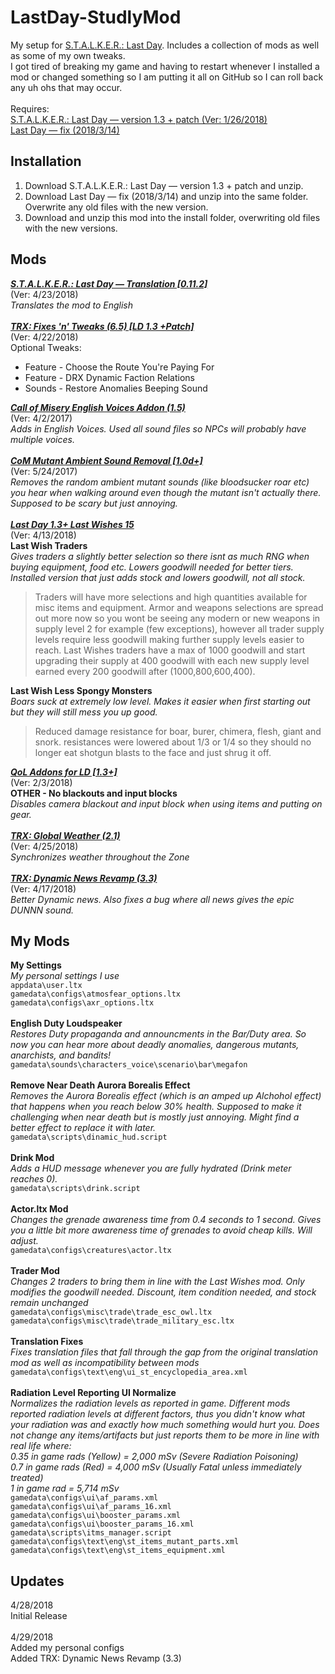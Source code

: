 # LastDay-StudlyMod

My setup for [S.T.A.L.K.E.R.: Last Day](http://www.moddb.com/mods/stalker-last-day). Includes a collection of mods as well as some of my own tweaks.<br/>
I got tired of breaking my game and having to restart whenever I installed a mod or changed something so I am putting it all on GitHub so I can roll back any uh ohs that may occur.<br/>
<br/>
Requires:<br/>
[S.T.A.L.K.E.R.: Last Day — version 1.3 + patch (Ver: 1/26/2018)](http://www.moddb.com/mods/stalker-last-day/downloads/last-day-1-3)<br/>
[Last Day — fix (2018/3/14)](https://drive.google.com/file/d/1BFSO2yjtKZIClWsBmrrINI8_EBkPMlQP/view)<br/>

## Installation
1. Download S.T.A.L.K.E.R.: Last Day — version 1.3 + patch and unzip.
2. Download Last Day — fix (2018/3/14) and unzip into the same folder. Overwrite any old files with the new version.
3. Download and unzip this mod into the install folder, overwriting old files with the new versions.

## Mods
**_[S.T.A.L.K.E.R.: Last Day — Translation [0.11.2]](http://www.moddb.com/mods/stalker-last-day/downloads/last-day-english-translation)_**<br/>
(Ver: 4/23/2018)<br/>
*Translates the mod to English*<br/>
<br/>
**_[TRX: Fixes 'n' Tweaks (6.5) [LD 1.3 +Patch]](http://www.moddb.com/mods/stalker-last-day/addons/trx-fixes-improvements-last-day-13-patch)_**<br/>
(Ver: 4/22/2018)<br/>
Optional Tweaks:
- Feature - Choose the Route You're Paying For
- Feature - DRX Dynamic Faction Relations
- Sounds - Restore Anomalies Beeping Sound

**_[Call of Misery English Voices Addon (1.5)](http://www.moddb.com/mods/call-of-chernobyl/addons/coc-english-voices-addon)_**<br/>
(Ver: 4/2/2017)<br/>
*Adds in English Voices. Used all sound files so NPCs will probably have multiple voices.*<br/>
<br/>
**_[CoM Mutant Ambient Sound Removal [1.0d+]](http://www.moddb.com/mods/stalker-com/addons/com-mutant-ambient-sound-removal)_**<br/>
(Ver: 5/24/2017)<br/>
*Removes the random ambient mutant sounds (like bloodsucker roar etc) you hear when walking around even though the mutant isn't actually there. Supposed to be scary but just annoying.*<br/>
<br/>
**_[Last Day 1.3+ Last Wishes 15](http://www.moddb.com/mods/stalker-last-day/addons/last-day-13-last-wishes)_**<br/>
(Ver: 4/13/2018)<br/>
**Last Wish Traders**<br>
*Gives traders a slightly better selection so there isnt as much RNG when buying equipment, food etc. Lowers goodwill needed for better tiers. Installed version that just adds stock and lowers goodwill, not all stock.*
>Traders will have more selections and high quantities available for misc items and equipment. Armor and weapons selections are spread out more now so you wont be seeing any modern or new weapons in supply level 2 for example (few exceptions), however all trader supply levels require less goodwill making further supply levels easier to reach. Last Wishes traders have a max of 1000 goodwill and start upgrading their supply at 400 goodwill with each new supply level earned every 200 goodwill after (1000,800,600,400).

**Last Wish Less Spongy Monsters**<br>
*Boars suck at extremely low level. Makes it easier when first starting out but they will still mess you up good.*
>Reduced damage resistance for boar, burer, chimera, flesh, giant and snork. resistances were lowered about 1/3 or 1/4 so they should no longer eat shotgun blasts to the face and just shrug it off.

**_[QoL Addons for LD [1.3+]](http://www.moddb.com/mods/stalker-last-day/addons/qol-addons-for-ld-13)_**<br/>
(Ver: 2/3/2018)<br/>
**OTHER - No blackouts and input blocks**<br/>
*Disables camera blackout and input block when using items and putting on gear.*<br/>
<br/>
**_[TRX: Global Weather (2.1)](http://www.moddb.com/mods/stalker-last-day/addons/trx-global-weather)_**<br/>
(Ver: 4/25/2018)<br/>
*Synchronizes weather throughout the Zone*<br/>
<br/>
**_[TRX: Dynamic News Revamp (3.3)](http://www.moddb.com/mods/stalker-last-day/addons/trx-dynamic-news-revamp)_**<br/>
(Ver: 4/17/2018)<br>
_Better Dynamic news. Also fixes a bug where all news gives the epic DUNNN sound._<br/>

## My Mods
**My Settings**<br/>
_My personal settings I use_<br/>
`appdata\user.ltx`<br/>
`gamedata\configs\atmosfear_options.ltx`<br/>
`gamedata\configs\axr_options.ltx`<br/>
<br/>
**English Duty Loudspeaker**<br/>
*Restores Duty propaganda and announcments in the Bar/Duty area. So now you can hear more about deadly anomalies, dangerous mutants, anarchists, and bandits!*<br/>
`gamedata\sounds\characters_voice\scenario\bar\megafon`<br/>
<br/>
**Remove Near Death Aurora Borealis Effect**<br/>
*Removes the Aurora Borealis effect (which is an amped up Alchohol effect) that happens when you reach below 30% health. Supposed to make it challenging when near death but is mostly just annoying. Might find a better effect to replace it with later.*<br/>
`gamedata\scripts\dinamic_hud.script`<br/>
<br/>
**Drink Mod**<br/>
*Adds a HUD message whenever you are fully hydrated (Drink meter reaches 0).*<br/>
`gamedata\scripts\drink.script`<br/>
<br/>
**Actor.ltx Mod**<br/>
*Changes the grenade awareness time from 0.4 seconds to 1 second. Gives you a little bit more awareness time of grenades to avoid cheap kills. Will adjust.*<br/>
`gamedata\configs\creatures\actor.ltx`<br/>
<br/>
**Trader Mod**<br/>
*Changes 2 traders to bring them in line with the Last Wishes mod. Only modifies the goodwill needed. Discount, item condition needed, and stock remain unchanged*<br/>
`gamedata\configs\misc\trade\trade_esc_owl.ltx`<br/>
`gamedata\configs\misc\trade\trade_military_esc.ltx`<br/>
<br/>
**Translation Fixes**<br/>
_Fixes translation files that fall through the gap from the original translation mod as well as incompatibility between mods_<br/>
`gamedata\configs\text\eng\ui_st_encyclopedia_area.xml`<br/>
<br/>
**Radiation Level Reporting UI Normalize**<br/>
_Normalizes the radiation levels as reported in game. Different mods reported radiation levels at different factors, thus you didn't know what your radiation was and exactly how much something would hurt you. Does not change any items/artifacts but just reports them to be more in line with real life where:<br/>
0.35 in game rads (Yellow) = 2,000 mSv (Severe Radiation Poisoning)<br/>
0.7 in game rads (Red) = 4,000 mSv (Usually Fatal unless immediately treated)<br/>
1 in game rad = 5,714 mSv_<br/>
`gamedata\configs\ui\af_params.xml`<br/>
`gamedata\configs\ui\af_params_16.xml`<br/>
`gamedata\configs\ui\booster_params.xml`<br/>
`gamedata\configs\ui\booster_params_16.xml`<br/>
`gamedata\scripts\itms_manager.script`<br/>
`gamedata\configs\text\eng\st_items_mutant_parts.xml`<br/>
`gamedata\configs\text\eng\st_items_equipment.xml`<br/>

## Updates
4/28/2018<br/>
Initial Release<br/>
<br/>
4/29/2018<br/>
Added my personal configs<br/>
Added TRX: Dynamic News Revamp (3.3)<br/>
